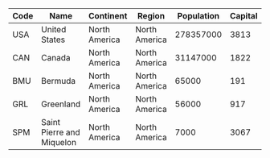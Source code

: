 | Code | Name | Continent | Region | Population | Capital |
| --- | --- | --- | --- | --- | --- |
| USA | United States | North America | North America | 278357000 | 3813 | 
| CAN | Canada | North America | North America | 31147000 | 1822 | 
| BMU | Bermuda | North America | North America | 65000 | 191 | 
| GRL | Greenland | North America | North America | 56000 | 917 | 
| SPM | Saint Pierre and Miquelon | North America | North America | 7000 | 3067 | 
